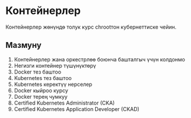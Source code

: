 # Контейнерлер

Контейнерлер жөнүндө толук курс chrootтон кубернеттиске чейин.

## Мазмуну

1. Контейнерлер жана оркестрлөө боюнча башталгыч үчүн колдонмо
2. Негизги контейнер түшүнүктөрү
3. Docker тез баштоо
4. Kubernetes тез баштоо
5. Kubernetes керектүү нерселер
6. Docker кыйроо курсу
7. Docker терең чумкуу
8. Certified Kubernetes Administrator (CKA)
9. Certified Kubernetes Application Developer (CKAD)
